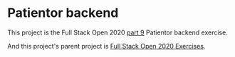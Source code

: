 # Patientor backend

This project is the Full Stack Open 2020 [part 9](https://fullstackopen.com/en/part9) Patientor backend exercise.

And this project's parent project is [Full Stack Open 2020 Exercises](https://github.com/Zeroto521/Full-Stack-Open-2020-Exercises).
